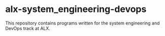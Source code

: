 # alx-system_engineering-devops
This repository contains programs written for the system engineering and DevOps track at ALX.
